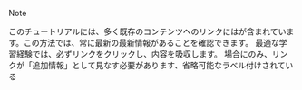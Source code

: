 > [!NOTE]
> このチュートリアルには、多く既存のコンテンツへのリンクにはが含まれています。この方法では、常に最新の最新情報があることを確認できます。 最適な学習経験では、必ずリンクをクリックし、内容を吸収します。 場合にのみ、リンクが「追加情報」として見なす必要があります、省略可能なラベル付けされている
